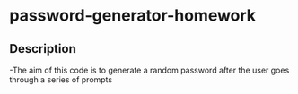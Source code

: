 # password-generator-homework

## Description
-The aim of this code is to generate a random password after the user goes through a series of prompts
